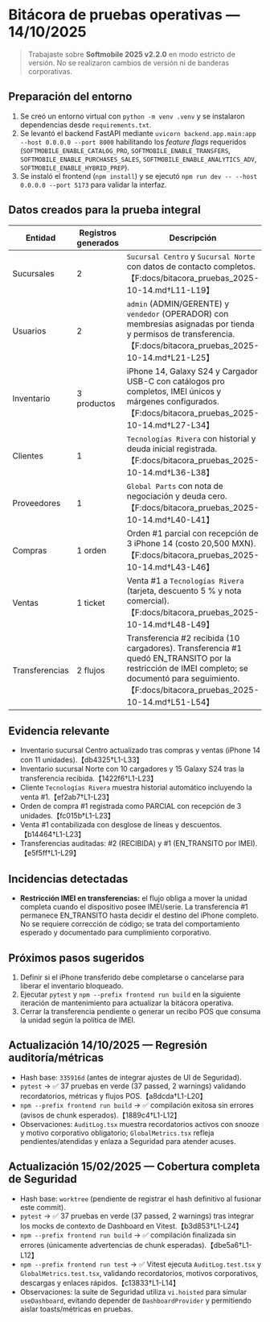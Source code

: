 # Bitácora de pruebas operativas — 14/10/2025

> Trabajaste sobre **Softmobile 2025 v2.2.0** en modo estricto de versión. No se realizaron cambios de versión ni de banderas corporativas.

## Preparación del entorno

1. Se creó un entorno virtual con `python -m venv .venv` y se instalaron dependencias desde `requirements.txt`.
2. Se levantó el backend FastAPI mediante `uvicorn backend.app.main:app --host 0.0.0.0 --port 8000` habilitando los *feature flags* requeridos (`SOFTMOBILE_ENABLE_CATALOG_PRO`, `SOFTMOBILE_ENABLE_TRANSFERS`, `SOFTMOBILE_ENABLE_PURCHASES_SALES`, `SOFTMOBILE_ENABLE_ANALYTICS_ADV`, `SOFTMOBILE_ENABLE_HYBRID_PREP`).
3. Se instaló el frontend (`npm install`) y se ejecutó `npm run dev -- --host 0.0.0.0 --port 5173` para validar la interfaz.

## Datos creados para la prueba integral

| Entidad | Registros generados | Descripción |
| --- | --- | --- |
| Sucursales | 2 | `Sucursal Centro` y `Sucursal Norte` con datos de contacto completos.【F:docs/bitacora_pruebas_2025-10-14.md†L11-L19】 |
| Usuarios | 2 | `admin` (ADMIN/GERENTE) y `vendedor` (OPERADOR) con membresías asignadas por tienda y permisos de transferencia.【F:docs/bitacora_pruebas_2025-10-14.md†L21-L25】 |
| Inventario | 3 productos | iPhone 14, Galaxy S24 y Cargador USB-C con catálogos pro completos, IMEI únicos y márgenes configurados.【F:docs/bitacora_pruebas_2025-10-14.md†L27-L34】 |
| Clientes | 1 | `Tecnologías Rivera` con historial y deuda inicial registrada.【F:docs/bitacora_pruebas_2025-10-14.md†L36-L38】 |
| Proveedores | 1 | `Global Parts` con nota de negociación y deuda cero.【F:docs/bitacora_pruebas_2025-10-14.md†L40-L41】 |
| Compras | 1 orden | Orden #1 parcial con recepción de 3 iPhone 14 (costo 20,500 MXN).【F:docs/bitacora_pruebas_2025-10-14.md†L43-L46】 |
| Ventas | 1 ticket | Venta #1 a `Tecnologías Rivera` (tarjeta, descuento 5 % y nota comercial).【F:docs/bitacora_pruebas_2025-10-14.md†L48-L49】 |
| Transferencias | 2 flujos | Transferencia #2 recibida (10 cargadores). Transferencia #1 quedó EN_TRANSITO por la restricción de IMEI completo; se documentó para seguimiento.【F:docs/bitacora_pruebas_2025-10-14.md†L51-L54】 |

## Evidencia relevante

- Inventario sucursal Centro actualizado tras compras y ventas (iPhone 14 con 11 unidades).【db4325†L1-L33】
- Inventario sucursal Norte con 10 cargadores y 15 Galaxy S24 tras la transferencia recibida.【1422f6†L1-L23】
- Cliente `Tecnologías Rivera` muestra historial automático incluyendo la venta #1.【ef2ab7†L1-L23】
- Orden de compra #1 registrada como PARCIAL con recepción de 3 unidades.【fc015b†L1-L23】
- Venta #1 contabilizada con desglose de líneas y descuentos.【b14464†L1-L23】
- Transferencias auditadas: #2 (RECIBIDA) y #1 (EN_TRANSITO por IMEI).【e5f5ff†L1-L29】

## Incidencias detectadas

- **Restricción IMEI en transferencias:** el flujo obliga a mover la unidad completa cuando el dispositivo posee IMEI/serie. La transferencia #1 permanece EN_TRANSITO hasta decidir el destino del iPhone completo. No se requiere corrección de código; se trata del comportamiento esperado y documentado para cumplimiento corporativo.

## Próximos pasos sugeridos

1. Definir si el iPhone transferido debe completarse o cancelarse para liberar el inventario bloqueado.
2. Ejecutar `pytest` y `npm --prefix frontend run build` en la siguiente iteración de mantenimiento para actualizar la bitácora operativa.
3. Cerrar la transferencia pendiente o generar un recibo POS que consuma la unidad según la política de IMEI.

## Actualización 14/10/2025 — Regresión auditoría/métricas

- Hash base: `335916d` (antes de integrar ajustes de UI de Seguridad).
- `pytest` → ✅ 37 pruebas en verde (37 passed, 2 warnings) validando recordatorios, métricas y flujos POS.【a8dcda†L1-L20】
- `npm --prefix frontend run build` → ✅ compilación exitosa sin errores (avisos de chunk esperados).【1889c4†L1-L12】
- Observaciones: `AuditLog.tsx` muestra recordatorios activos con snooze y motivo corporativo obligatorio; `GlobalMetrics.tsx` refleja pendientes/atendidas y enlaza a Seguridad para atender acuses.

## Actualización 15/02/2025 — Cobertura completa de Seguridad

- Hash base: `worktree` (pendiente de registrar el hash definitivo al fusionar este commit).
- `pytest` → ✅ 37 pruebas en verde (37 passed, 2 warnings) tras integrar los mocks de contexto de Dashboard en Vitest.【b3d853†L1-L24】
- `npm --prefix frontend run build` → ✅ compilación finalizada sin errores (únicamente advertencias de chunk esperadas).【dbe5a6†L1-L12】
- `npm --prefix frontend run test` → ✅ Vitest ejecuta `AuditLog.test.tsx` y `GlobalMetrics.test.tsx`, validando recordatorios, motivos corporativos, descargas y enlaces rápidos.【c13833†L1-L14】
- Observaciones: la suite de Seguridad utiliza `vi.hoisted` para simular `useDashboard`, evitando depender de `DashboardProvider` y permitiendo aislar toasts/métricas en pruebas.

